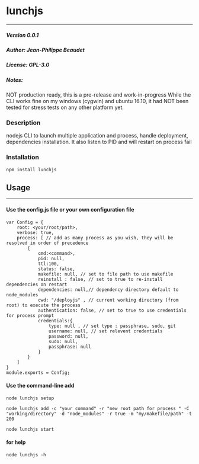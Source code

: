 # lunchjs
----
##### Version 0.0.1
##### Author: Jean-Philippe Beaudet
##### License: GPL-3.0
##### Notes: 
NOT production ready, this is a pre-release and work-in-progress
While the CLI works fine on my windows (cygwin) and ubuntu 16.10, it had NOT been tested for stress tests on any other platform yet.

### Description
nodejs CLI to launch multiple application and process, handle deployment, dependencies installation. It also listen to PID and will restart on process fail

### Installation 
````
npm install lunchjs
````

## Usage
----

#### Use the config.js file or your own configuration file
````
var Config = {
	root: <your/root/path>,
	verbose: true,
	process: [ // add as many process as you wish, they will be resolved in order of precedence
		{
			cmd:<command>,
			pid: null,
			ttl:100,
			status: false,  
			makefile: null, // set to file path to use makefile
			reinstall : false, // set to true to re-install dependencies on restart
			dependencies: null,// dependency directory default to node_modules
			cwd: "/deployjs" , // current working directory (from root) to execute the process
			authentication: false, // set to true to use credentials for process prompt
			credentials:{
				type: null , // set type : passphrase, sudo, git
				username: null, // set relevent credentials
				password: null,
				sudo: null,
				passphrase: null
			}
		}
	]
}
module.exports = Config;
````

#### Use the command-line add
````
node lunchjs setup

node lunchjs add -c "your command" -r "new root path for process " -C "working/directory" -d "node_modules" -r true -m "my/makefile/path" -t 200

node lunchjs start
````

#### for help
````
node lunchjs -h
````
